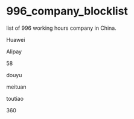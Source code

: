 # 996_company_blocklist
list of 996 working hours company in China.

Huawei

Alipay

58

douyu

meituan

toutiao

360
